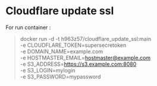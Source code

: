 # Cloudflare update ssl

For run container :
> docker run -d -t h963z57/cloudflare_update_ssl:main \
>-e CLOUDFLARE_TOKEN=supersecretoken \
>-e DOMAIN_NAME=example.com \
>-e HOSTMASTER_EMAIL=hostmaster@example.com \
>-e S3_ADDRESS=https://s3.example.com:8080 \
>-e S3_LOGIN=mylogin \
>-e S3_PASSWORD=mypassword

